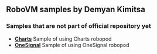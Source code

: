 ## RoboVM samples by Demyan Kimitsa


### Samples that are not part of official repository yet

 * **[Charts](robopods/charts)**
   Sample of using Charts robopod
 * **[OneSignal](robopods/onesignal)**
   Sample of using OneSignal robopod

